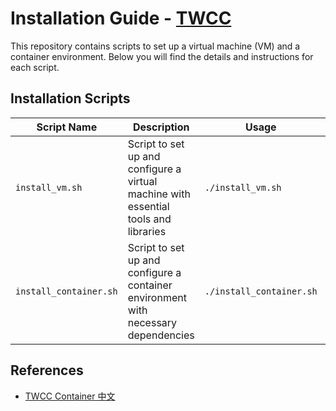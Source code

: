 # Installation Guide - [TWCC](https://www.twcc.ai/)

This repository contains scripts to set up a virtual machine (VM) and a container environment. Below you will find the details and instructions for each script.

## Installation Scripts

| Script Name           | Description                                                                         | Usage                      |Instruction                 |
|-----------------------|-------------------------------------------------------------------------------------|----------------------------|----------------------------|
| `install_vm.sh`       | Script to set up and configure a virtual machine with essential tools and libraries | `./install_vm.sh`          |[slides](https://docs.google.com/presentation/d/1xrH5bwN0Gj-R_-OtKK6tv2mOD33XYxSv0wnlNgrKcF8/edit#slide=id.g26e4e557dd8_0_797) |
| `install_container.sh`| Script to set up and configure a container environment with necessary dependencies  | `./install_container.sh`   | |


## References
- [TWCC Container 中文](https://man.twcc.ai/@twccdocs/ccs-concept-image-main-zh/%2F%40twccdocs%2Fccs-concept-image-overview-zh)
